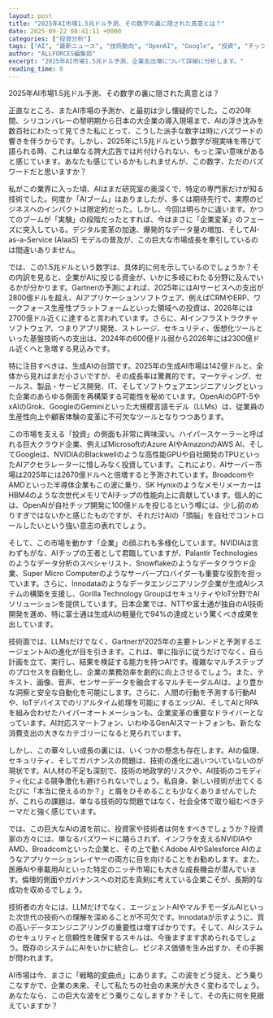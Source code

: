 ```yaml
---
layout: post
title: "2025年AI市場1.5兆ドル予測、その数字の裏に隠された真意とは？"
date: 2025-09-22 08:41:11 +0000
categories: ["投資分析"]
tags: ["AI", "最新ニュース", "技術動向", "OpenAI", "Google", "投資", "チップ", "エージェント"]
author: "ALLFORCES編集部"
excerpt: "2025年AI市場1.5兆ドル予測、企業支出増について詳細に分析します。"
reading_time: 8
---
```


2025年AI市場1.5兆ドル予測、その数字の裏に隠された真意とは？

正直なところ、またAI市場の予測か、と最初は少し懐疑的でした。この20年間、シリコンバレーの黎明期から日本の大企業の導入現場まで、AIの浮き沈みを数百社にわたって見てきた私にとって、こうした派手な数字は時にバズワードの響きを伴うからです。しかし、2025年に1.5兆ドルという数字が現実味を帯びて語られる時、これは単なる誇大広告では片付けられない、もっと深い意味があると感じています。あなたも感じているかもしれませんが、この数字、ただのバズワードだと思いますか？

私がこの業界に入った頃、AIはまだ研究室の奥深くで、特定の専門家だけが知る技術でした。何度か「AIブーム」はありましたが、多くは期待先行で、実際のビジネスへのインパクトは限定的だった。しかし、今回は明らかに違います。かつてのブームが「実験」の段階だったとすれば、今はまさに「企業変革」のフェーズに突入している。デジタル変革の加速、爆発的なデータ量の増加、そしてAI-as-a-Service (AIaaS) モデルの普及が、この巨大な市場成長を牽引しているのは間違いありません。

では、この1.5兆ドルという数字は、具体的に何を示しているのでしょうか？その内訳を見ると、企業がAIに投じる資金が、いかに多岐にわたる分野に及んでいるかが分かります。Gartnerの予測によれば、2025年にはAIサービスへの支出が2800億ドルを超え、AIアプリケーションソフトウェア、例えばCRMやERP、ワークフォース生産性プラットフォームといった領域への投資は、2026年には2700億ドル近くに達すると言われています。さらに、AIインフラストラクチャソフトウェア、つまりアプリ開発、ストレージ、セキュリティ、仮想化ツールといった基盤技術への支出は、2024年の600億ドル弱から2026年には2300億ドル近くへと急増する見込みです。

特に注目すべきは、生成AIの台頭です。2025年の生成AI市場は142億ドルと、全体から見ればまだ小さいですが、その成長率は驚異的です。マーケティング、セールス、製品・サービス開発、IT、そしてソフトウェアエンジニアリングといった企業のあらゆる側面を再構築する可能性を秘めています。OpenAIのGPT-5やxAIのGrok、GoogleのGeminiといった大規模言語モデル（LLMs）は、従業員の生産性向上や顧客体験の変革に不可欠なツールとなりつつあります。

この市場を支える「投資」の側面も非常に興味深い。ハイパースケーラーと呼ばれる巨大クラウド企業、例えばMicrosoftのAzure AIやAmazonのAWS AI、そしてGoogleは、NVIDIAのBlackwellのような高性能GPUや自社開発のTPUといったAIアクセラレーターに惜しみなく投資しています。これにより、AIサーバー市場は2025年には2670億ドルへと倍増すると予測されています。BroadcomやAMDといった半導体企業もこの波に乗り、SK HynixのようなメモリメーカーはHBM4のような次世代メモリでAIチップの性能向上に貢献しています。個人的には、OpenAIが自社チップ開発に100億ドルを投じるという噂には、少し前のめりすぎではないかと感じたものですが、それだけAIの「頭脳」を自社でコントロールしたいという強い意志の表れでしょう。

そして、この市場を動かす「企業」の顔ぶれも多様化しています。NVIDIAは言わずもがな、AIチップの王者として君臨していますが、Palantir Technologiesのようなデータ分析のスペシャリスト、Snowflakeのようなデータクラウド企業、Super Micro Computerのようなサーバープロバイダーも重要な役割を担っています。さらに、Innodataのようなデータエンジニアリング企業が生成AIシステムの構築を支援し、Gorilla Technology GroupはセキュリティやIoT分野でAIソリューションを提供しています。日本企業では、NTTや富士通が独自のAI技術開発を進め、特に富士通は生成AIの軽量化で94%の達成という驚くべき成果を出しています。

技術面では、LLMsだけでなく、Gartnerが2025年の主要トレンドと予測するエージェントAIの進化が目を引きます。これは、単に指示に従うだけでなく、自ら計画を立て、実行し、結果を検証する能力を持つAIです。複雑なマルチステップのプロセスを自動化し、企業の業務効率を劇的に向上させるでしょう。また、テキスト、画像、音声、センサーデータを融合するマルチモーダルAIは、より豊かな洞察と安全な自動化を可能にします。さらに、人間の行動を予測する行動AIや、IoTデバイスでのリアルタイム処理を可能にするエッジAI、そしてAIとRPAを組み合わせたハイパーオートメーションも、企業変革の重要なドライバーとなっています。AI対応スマートフォン、いわゆるGenAIスマートフォンも、新たな消費支出の大きなカテゴリーになると見られています。

しかし、この華々しい成長の裏には、いくつかの懸念も存在します。AIの倫理、セキュリティ、そしてガバナンスの問題は、技術の進化に追いついていないのが現状です。AI人材の不足も深刻で、技術の地政学的リスクや、AI技術のコモディティ化による競争激化も避けられないでしょう。私自身、新しい技術が出てくるたびに「本当に使えるのか？」と眉をひそめることも少なくありませんでしたが、これらの課題は、単なる技術的な問題ではなく、社会全体で取り組むべきテーマだと強く感じています。

では、この巨大なAIの波を前に、投資家や技術者は何をすべきでしょうか？投資家の方々には、単なるバズワードに踊らされず、インフラを支えるNVIDIAやAMD、Broadcomといった企業と、その上で動くAdobe AIやSalesforce AIのようなアプリケーションレイヤーの両方に目を向けることをお勧めします。また、医療AIや車載用AIといった特定のニッチ市場にも大きな成長機会が潜んでいます。倫理的側面やガバナンスへの対応を真剣に考えている企業こそが、長期的な成功を収めるでしょう。

技術者の方々には、LLMだけでなく、エージェントAIやマルチモーダルAIといった次世代の技術への理解を深めることが不可欠です。Innodataが示すように、質の高いデータエンジニアリングの重要性は増すばかりです。そして、AIシステムのセキュリティと信頼性を確保するスキルは、今後ますます求められるでしょう。既存のシステムにAIをいかに統合し、ビジネス価値を生み出すか、その手腕が問われます。

AI市場は今、まさに「戦略的変曲点」にあります。この波をどう捉え、どう乗りこなすかで、企業の未来、そして私たちの社会の未来が大きく変わるでしょう。あなたなら、この巨大な波をどう乗りこなしますか？そして、その先に何を見据えていますか？

